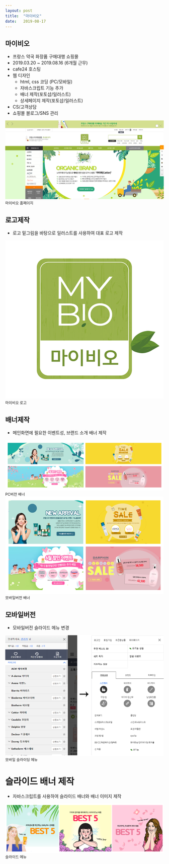 ```yaml
---
layout: post
title:  "마이비오"
date:   2019-08-17
---
```


## 마이비오
* 프랑스 약국 화장품 구매대행 쇼핑몰
* 2019.03.20 ~ 2019.08.16 (6개월 근무)
* cafe24 호스팅
* 웹 디자인
  * html, css 코딩 (PC/모바일)
  * 자바스크립트 기능 추가
  * 배너 제작(포토샵/일러스트)
  * 상세페이지 제작(포토샵/일러스트)
* CS/고객상담
* 쇼핑몰 블로그/SNS 관리

<img class="mybio" src="/assets/img/mybio/mybio.png">
<div class="explain">
	<small>마이비오 홈페이지</small>
</div>

## 로고제작
* 로고 밑그림을 바탕으로 일러스트를 사용하여 대표 로고 제작
<div class="explain">
	<img class="logo mybio" src="/assets/img/mybio/logo.png">
	<small>마이비오 로고</small>
</div>

## 배너제작
* 메인화면에 필요한 이벤트성, 브랜드 소개 배너 제작
<div class="explain">
	<img class="mybio" src="/assets/img/mybio/pcv.png">
	<small>PC버전 배너</small>
</div>
<div class="explain">
	<img class="mybio" src="/assets/img/mybio/mbv.png">
	<small>모바일버전 배너</small>
</div>

## 모바일버전
* 모바일버전 슬라이드 메뉴 변경
<div class="explain">
	<img class="mybio" src="/assets/img/mybio/mobile.png">
	<small>모바일 슬라이딩 메뉴</small>
</div>

# 슬라이드 배너 제작
* 자바스크립트를 사용하여 슬라이드 배너와 배너 이미지 제작
<div class="explain">
	<img class="mybio" src="/assets/img/mybio/banner.png">
	<small>슬라이드 메뉴</small>
</div>

